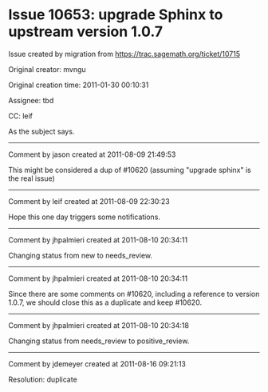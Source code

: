 # Issue 10653: upgrade Sphinx to upstream version 1.0.7

Issue created by migration from https://trac.sagemath.org/ticket/10715

Original creator: mvngu

Original creation time: 2011-01-30 00:10:31

Assignee: tbd

CC:  leif

As the subject says.


---

Comment by jason created at 2011-08-09 21:49:53

This might be considered a dup of #10620 (assuming "upgrade sphinx" is the real issue)


---

Comment by leif created at 2011-08-09 22:30:23

Hope this one day triggers some notifications.


---

Comment by jhpalmieri created at 2011-08-10 20:34:11

Changing status from new to needs_review.


---

Comment by jhpalmieri created at 2011-08-10 20:34:11

Since there are some comments on #10620, including a reference to version 1.0.7, we should close this as a duplicate and keep #10620.


---

Comment by jhpalmieri created at 2011-08-10 20:34:18

Changing status from needs_review to positive_review.


---

Comment by jdemeyer created at 2011-08-16 09:21:13

Resolution: duplicate
